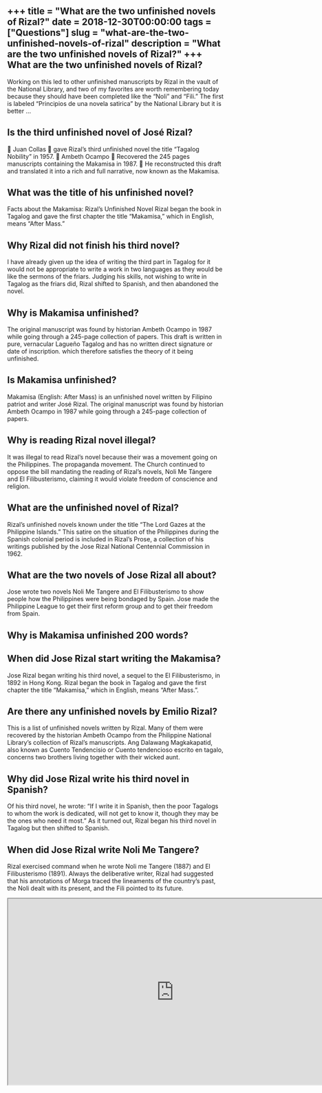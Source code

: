 +++
title = "What are the two unfinished novels of Rizal?"
date = 2018-12-30T00:00:00
tags = ["Questions"]
slug = "what-are-the-two-unfinished-novels-of-rizal"
description = "What are the two unfinished novels of Rizal?"
+++
What are the two unfinished novels of Rizal?
--------------------------------------------

Working on this led to other unfinished manuscripts by Rizal in the vault of the National Library, and two of my favorites are worth remembering today because they should have been completed like the “Noli” and “Fili.” The first is labeled “Principios de una novela satirica” by the National Library but it is better …

Is the third unfinished novel of José Rizal?
--------------------------------------------

 Juan Collas  gave Rizal’s third unfinished novel the title “Tagalog Nobility” in 1957.  Ambeth Ocampo  Recovered the 245 pages manuscripts containing the Makamisa in 1987.  He reconstructed this draft and translated it into a rich and full narrative, now known as the Makamisa.

What was the title of his unfinished novel?
-------------------------------------------

Facts about the Makamisa: Rizal’s Unfinished Novel Rizal began the book in Tagalog and gave the first chapter the title “Makamisa,” which in English, means “After Mass.”

Why Rizal did not finish his third novel?
-----------------------------------------

I have already given up the idea of writing the third part in Tagalog for it would not be appropriate to write a work in two languages as they would be like the sermons of the friars. Judging his skills, not wishing to write in Tagalog as the friars did, Rizal shifted to Spanish, and then abandoned the novel.

Why is Makamisa unfinished?
---------------------------

The original manuscript was found by historian Ambeth Ocampo in 1987 while going through a 245-page collection of papers. This draft is written in pure, vernacular Lagueño Tagalog and has no written direct signature or date of inscription. which therefore satisfies the theory of it being unfinished.

Is Makamisa unfinished?
-----------------------

Makamisa (English: After Mass) is an unfinished novel written by Filipino patriot and writer José Rizal. The original manuscript was found by historian Ambeth Ocampo in 1987 while going through a 245-page collection of papers.

Why is reading Rizal novel illegal?
-----------------------------------

It was illegal to read Rizal’s novel because their was a movement going on the Philippines. The propaganda movement. The Church continued to oppose the bill mandating the reading of Rizal’s novels, Noli Me Tángere and El Filibusterismo, claiming it would violate freedom of conscience and religion.

What are the unfinished novel of Rizal?
---------------------------------------

Rizal’s unfinished novels known under the title “The Lord Gazes at the Philippine Islands.” This satire on the situation of the Philippines during the Spanish colonial period is included in Rizal’s Prose, a collection of his writings published by the Jose Rizal National Centennial Commission in 1962.

What are the two novels of Jose Rizal all about?
------------------------------------------------

Jose wrote two novels Noli Me Tangere and El Filibusterismo to show people how the Philippines were being bondaged by Spain. Jose made the Philippine League to get their first reform group and to get their freedom from Spain.

Why is Makamisa unfinished 200 words?
-------------------------------------

When did Jose Rizal start writing the Makamisa?
-----------------------------------------------

Jose Rizal began writing his third novel, a sequel to the El Filibusterismo, in 1892 in Hong Kong. Rizal began the book in Tagalog and gave the first chapter the title “Makamisa,” which in English, means “After Mass.”.

Are there any unfinished novels by Emilio Rizal?
------------------------------------------------

This is a list of unfinished novels written by Rizal. Many of them were recovered by the historian Ambeth Ocampo from the Philippine National Library’s collection of Rizal’s manuscripts. Ang Dalawang Magkakapatid, also known as Cuento Tendencisio or Cuento tendencioso escrito en tagalo, concerns two brothers living together with their wicked aunt.

Why did Jose Rizal write his third novel in Spanish?
----------------------------------------------------

Of his third novel, he wrote: “If I write it in Spanish, then the poor Tagalogs to whom the work is dedicated, will not get to know it, though they may be the ones who need it most.” As it turned out, Rizal began his third novel in Tagalog but then shifted to Spanish.

When did Jose Rizal write Noli Me Tangere?
------------------------------------------

Rizal exercised command when he wrote Noli me Tangere (1887) and El Filibusterismo (1891). Always the deliberative writer, Rizal had suggested that his annotations of Morga traced the lineaments of the country’s past, the Noli dealt with its present, and the Fili pointed to its future.

<iframe allow="accelerometer; autoplay; clipboard-write; encrypted-media; gyroscope; picture-in-picture" allowfullscreen="" class="__youtube_prefs__  epyt-is-override  no-lazyload" data-no-lazy="1" data-origheight="433" data-origwidth="770" data-skipgform_ajax_framebjll="" height="433" id="_ytid_16432" loading="lazy" src="https://www.youtube.com/embed/_Lb2f1Bakxs?enablejsapi=1&autoplay=0&cc_load_policy=0&cc_lang_pref=&iv_load_policy=1&loop=0&modestbranding=0&rel=1&fs=1&playsinline=0&autohide=2&theme=dark&color=red&controls=1&" title="YouTube player" width="770"></iframe>